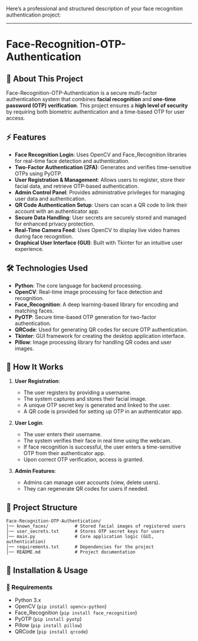 Here’s a professional and structured description of your face recognition authentication project:  

---

# Face-Recognition-OTP-Authentication  

## 🔐 About This Project  
Face-Recognition-OTP-Authentication is a secure multi-factor authentication system that combines **facial recognition** and **one-time password (OTP) verification**. This project ensures a **high level of security** by requiring both biometric authentication and a time-based OTP for user access.  

## ⚡ Features  
- **Face Recognition Login**: Uses OpenCV and Face_Recognition libraries for real-time face detection and authentication.  
- **Two-Factor Authentication (2FA)**: Generates and verifies time-sensitive OTPs using PyOTP.  
- **User Registration & Management**: Allows users to register, store their facial data, and retrieve OTP-based authentication.  
- **Admin Control Panel**: Provides administrative privileges for managing user data and authentication.  
- **QR Code Authentication Setup**: Users can scan a QR code to link their account with an authenticator app.  
- **Secure Data Handling**: User secrets are securely stored and managed for enhanced privacy protection.  
- **Real-Time Camera Feed**: Uses OpenCV to display live video frames during face recognition.  
- **Graphical User Interface (GUI)**: Built with Tkinter for an intuitive user experience.  

## 🛠️ Technologies Used  
- **Python**: The core language for backend processing.  
- **OpenCV**: Real-time image processing for face detection and recognition.  
- **Face_Recognition**: A deep learning-based library for encoding and matching faces.  
- **PyOTP**: Secure time-based OTP generation for two-factor authentication.  
- **QRCode**: Used for generating QR codes for secure OTP authentication.  
- **Tkinter**: GUI framework for creating the desktop application interface.  
- **Pillow**: Image processing library for handling QR codes and user images.  

## 🚀 How It Works  
1. **User Registration**:  
   - The user registers by providing a username.  
   - The system captures and stores their facial image.  
   - A unique OTP secret key is generated and linked to the user.  
   - A QR code is provided for setting up OTP in an authenticator app.  

2. **User Login**:  
   - The user enters their username.  
   - The system verifies their face in real time using the webcam.  
   - If face recognition is successful, the user enters a time-sensitive OTP from their authenticator app.  
   - Upon correct OTP verification, access is granted.  

3. **Admin Features**:  
   - Admins can manage user accounts (view, delete users).  
   - They can regenerate QR codes for users if needed.  

## 📂 Project Structure  
```
Face-Recognition-OTP-Authentication/  
│── known_faces/          # Stored facial images of registered users  
│── user_secrets.txt      # Stores OTP secret keys for users  
│── main.py               # Core application logic (GUI, authentication)  
│── requirements.txt      # Dependencies for the project  
│── README.md             # Project documentation  
```

## 📜 Installation & Usage  
### 🔧 Requirements  
- Python 3.x  
- OpenCV (`pip install opencv-python`)  
- Face_Recognition (`pip install face_recognition`)  
- PyOTP (`pip install pyotp`)  
- Pillow (`pip install pillow`)  
- QRCode (`pip install qrcode`)  

